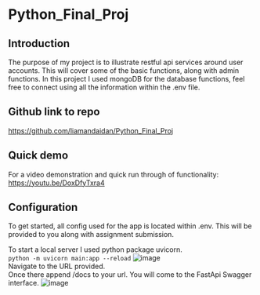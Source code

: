# Python_Final_Proj
## Introduction  
The purpose of my project is to illustrate restful api services around user accounts. This will cover some of the basic functions, along with admin functions.
In this project I used mongoDB for the database functions, feel free to connect using all the information within the .env file. 
## Github link to repo
https://github.com/liamandaidan/Python_Final_Proj
## Quick demo  
For a video demonstration and quick run through of functionality:   
https://youtu.be/DoxDfyTxra4   
## Configuration
To get started, all config used for the app is located within .env. This will be provided to you along with assignment submission. 

To start a local server I used python package uvicorn.  
`python -m uvicorn main:app --reload`
![image](https://user-images.githubusercontent.com/84680661/198737967-28f7c87a-7ddb-45c2-99f0-f1b90c6317a5.png)  
Navigate to the URL provided.  
Once there append /docs to your url. You will come to the FastApi Swagger interface. 
![image](https://user-images.githubusercontent.com/84680661/198738504-6a563e8f-b8c9-4892-9291-7f46a109553f.png)
